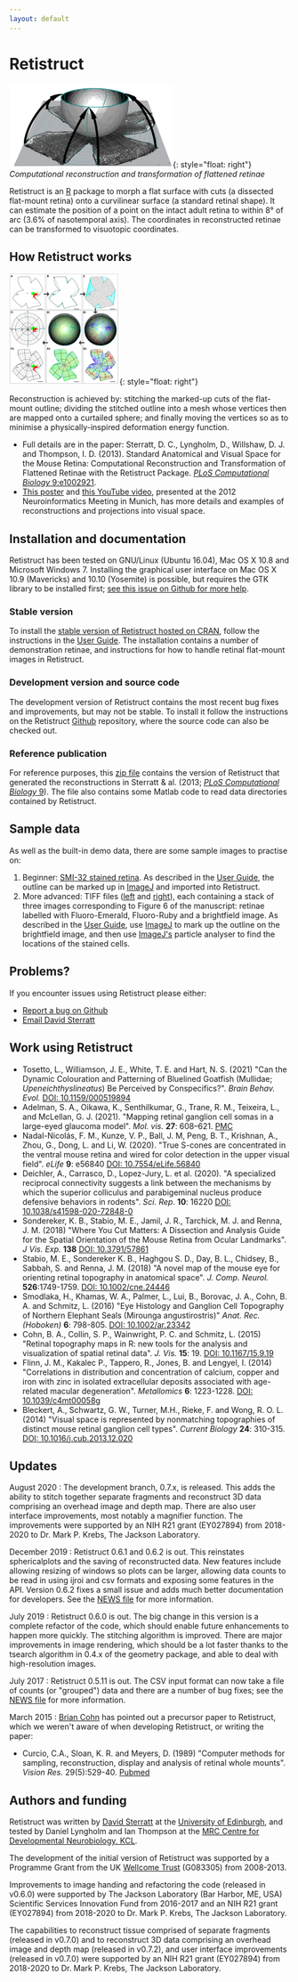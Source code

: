 ```yaml
---
layout: default
---
```


# Retistruct

![Retistruct](folding-small.png){: style="float: right"} _Computational reconstruction and transformation of flattened retinae_

Retistruct is an <a href="http://www.r-project.org">R</a> package to
morph a flat surface with cuts (a dissected flat-mount retina) onto a
curvilinear surface (a standard retinal shape).  It can estimate
the position of a point on the intact adult retina to within 8&deg; of
arc (3.6% of nasotemporal axis). The coordinates in reconstructed
retinae can be transformed to visuotopic coordinates.

## How Retistruct works

![Retistruct](retistruct-small.png){: style="float: right"}

Reconstruction is achieved by: stitching the marked-up cuts of the
flat-mount outline; dividing the stitched outline into a mesh whose
vertices then are mapped onto a curtailed sphere; and finally moving
the vertices so as to minimise a physically-inspired deformation
energy function.

* Full details are in the paper: Sterratt, D. C., Lyngholm, D.,
  Willshaw, D. J. and Thompson, I. D. (2013).  Standard Anatomical and
  Visual Space for the Mouse Retina: Computational Reconstruction and
  Transformation of Flattened Retinae with the Retistruct Package. <a
  href="http://www.ploscompbiol.org/article/info%3Adoi%2F10.1371%2Fjournal.pcbi.1002921"><em>PLoS
  Computational Biology</em> 9:e1002921</a>.
* <a href="2012-09-neuroinf.pdf">This poster</a> and <a
  href="http://www.youtube.com/watch?v=LpuqXo8NEOo">this YouTube
  video</a>, presented at the 2012 Neuroinformatics Meeting in Munich,
  has more details and examples of reconstructions and projections
  into visual space.

## Installation and documentation

Retistruct has been tested on GNU/Linux (Ubuntu 16.04), Mac OS X 10.8
and Microsoft Windows 7. Installing the graphical user interface
on Mac OS X 10.9 (Mavericks) and 10.10 (Yosemite) is possible, but
requires the GTK library to be installed first; <a
href="https://github.com/davidcsterratt/retistruct/issues/4">see
this issue on Github for more help</a>.

### Stable version

To install the
[stable version of Retistruct hosted on CRAN](https://cran.r-project.org/package=retistruct),
follow the instructions in the
[User Guide](retistruct-user-guide.pdf). The installation contains a
number of demonstration retinae, and instructions for how to handle
retinal flat-mount images in Retistruct.

### Development version and source code

The development version of Retistruct contains the most recent bug
fixes and improvements, but may not be stable. To install it follow the instructions on the Retistruct [Github](https://github.com/davidcsterratt/retistruct) repository, where the source code can also be checked out.

### Reference publication

For reference purposes, this [zip file](retistruct_0.5.7.zip) contains
the version of Retistruct that generated the reconstructions in
Sterratt &amp; al. (2013; <a
href="http://www.ploscompbiol.org/article/info%3Adoi%2F10.1371%2Fjournal.pcbi.1002921"><em>PLoS
Computational Biology</em> 9</a>). The file also contains some Matlab
code to read data directories contained by Retistruct.

## Sample data

As well as the built-in demo data, there are some sample images to
practise on:
1. Beginner: [SMI-32 stained retina](data/image.png). As described in
  the [User Guide](retistruct-user-guide.pdf), the outline can be
  marked up in [ImageJ](http://rsb.info.nih.gov/ij/) and
  imported into Retistruct.
2. More advanced: TIFF files (<a
  href="data/left-5x-small.tif">left</a> and <a
  href="data/right-5x-small.tif">right</a>), each containing a stack
  of three images corresponding to Figure 6 of the manuscript: retinae
  labelled with Fluoro-Emerald, Fluoro-Ruby and a brightfield
  image. As described in the <a href="retistruct-user-guide.pdf">User
  Guide</a>, use <a href="http://rsb.info.nih.gov/ij/">ImageJ</a> to
  mark up the outline on the brightfield image, and then use <a
  href="http://rsb.info.nih.gov/ij/">ImageJ's</a> particle analyser to
  find the locations of the stained cells.

## Problems?

If you encounter issues using Retistruct please either:
* <a href="https://github.com/davidcsterratt/retistruct/issues">Report
  a bug on Github</a>
* <a href="mailto:david.c.sterratt@ed.ac.uk">Email David Sterratt</a>

## Work using Retistruct

* Tosetto, L., Williamson, J. E., White, T. E. and Hart, N. S. (2021) "Can the Dynamic Colouration and Patterning
of Bluelined Goatfish (Mullidae; _Upeneichthyslineatus_) Be Perceived by Conspecifics?". *Brain Behav. Evol.* [DOI: 10.1159/000519894](http://dx.doi.org/10.1159/000519894)
* Adelman, S. A., Oikawa, K., Senthilkumar, G., Trane, R. M., Teixeira, L.,  and McLellan, G. J. (2021). "Mapping retinal ganglion cell somas in a large-eyed glaucoma model". *Mol. vis.* __27__:&nbsp;608–621. [PMC](https://www.ncbi.nlm.nih.gov/pmc/articles/PMC8645189/)
* Nadal-Nicolás, F. M., Kunze, V. P., Ball, J. M, Peng,  B. T., Krishnan, A., Zhou, G., Dong, L. and Li, W. (2020). "True S-cones are concentrated in the ventral mouse retina and wired for color detection in the upper visual field". *eLife* __9__:&nbsp;e56840 [DOI: 10.7554/eLife.56840](http://dx.doi.org/10.7554/eLife.56840)
* Deichler, A., Carrasco, D., Lopez-Jury, L. et al. (2020). "A specialized reciprocal connectivity suggests a link between the mechanisms by which the superior colliculus and parabigeminal nucleus produce defensive behaviors in rodents". *Sci. Rep.* __10__:&nbsp;16220  [DOI: 10.1038/s41598-020-72848-0](https://doi.org/10.1038/s41598-020-72848-0)
* Sondereker, K. B., Stabio, M. E., Jamil, J. R., Tarchick, M. J. and Renna, J. M. (2018) "Where You Cut Matters: A Dissection and Analysis Guide for the Spatial Orientation of the Mouse Retina from Ocular Landmarks". *J Vis. Exp.*  __138__ [DOI: 10.3791/57861](http://dx.doi.org/10.3791/57861)
* Stabio, M. E., Sondereker K. B., Haghgou S. D., Day, B. L., Chidsey, B., Sabbah, S. and Renna, J. M. (2018) "A novel map of the mouse eye for orienting retinal topography in anatomical space". 
*J. Comp. Neurol.* __526__:1749-1759. [DOI: 10.1002/cne.24446](http://dx.doi.org/10.1002/cne.24446)
* Smodlaka, H., Khamas, W. A., Palmer, L., Lui, B.,
  Borovac, J. A., Cohn, B. A. and Schmitz, L. (2016) "Eye Histology
  and Ganglion Cell Topography of Northern Elephant Seals (Mirounga
  angustirostris)" <em>Anat. Rec.  (Hoboken)</em>
  __6__:&nbsp;798-805. <a
  href="http://dx.doi.org/10.1002/ar.23342">DOI: 10.1002/ar.23342</a>
* Cohn, B. A., Collin, S. P., Wainwright, P. C. and Schmitz,
  L. (2015) "Retinal topography maps in R: new tools for the analysis
  and visualization of spatial retinal data". <em>J. Vis.</em>
  __15__:&nbsp;19. <a
  href="http://dx.doi.org/10.1167/15.9.19">DOI:
  10.1167/15.9.19</a>
* Flinn, J. M., Kakalec P., Tappero, R.,
  Jones, B. and Lengyel, I. (2014) "Correlations in distribution and
  concentration of calcium, copper and iron with zinc in isolated
  extracellular deposits associated with age-related macular
  degeneration". <em>Metallomics</em>
  __6__:&nbsp;1223-1228. <a
  href="http://dx.doi.org/10.1039/c4mt00058g">DOI:
  10.1039/c4mt00058g</a>
* Bleckert, A., Schwartz, G. W., Turner, M.H., Rieke, F. and Wong,
  R. O. L. (2014) "Visual space is represented by nonmatching
  topographies of distinct mouse retinal ganglion cell
  types". <em>Current Biology</em> __24__:&nbsp;310-315.
  <a href="http://dx.doi.org/10.1016/j.cub.2013.12.020">DOI:
  10.1016/j.cub.2013.12.020</a>

## Updates

August 2020
: The development branch, 0.7.x, is released. This adds the ability to
stitch together separate fragments and reconstruct 3D data comprising
an overhead image and depth map. There are also user interface
improvements, most notably a magnifier function. The improvements were
supported by an NIH R21 grant (EY027894) from 2018-2020 to Dr. Mark P.
Krebs, The Jackson Laboratory.

December 2019
: Retistruct 0.6.1 and 0.6.2 is out. This reinstates sphericalplots and the saving of reconstructed data. New features include allowing resizing of windows so plots can be larger, allowing data counts to be read in using ijroi and csv formats and exposing some features in the API. Version 0.6.2 fixes a small issue and adds much better documentation for developers.  See the [NEWS file](https://github.com/davidcsterratt/retistruct/blob/master/pkg/retistruct/NEWS)
for more information.

July 2019
: Retistruct 0.6.0 is out. The big change in this version is a
complete refactor of the code, which should enable future enhancements
to happen more quickly. The stitching algorithm is improved. There are
major improvements in image rendering, which should be a lot faster
thanks to the tsearch algorithm in 0.4.x of the geometry package, and
able to deal with high-resolution images.

July 2017
: Retistruct 0.5.11 is out. The CSV input format can now take a file of counts (or "grouped") data and there are a number of bug fixes; see the [NEWS file](https://github.com/davidcsterratt/retistruct/blob/master/pkg/retistruct/NEWS) for more information.

March 2015
:  [Brian Cohn](https://www.linkedin.com/profile/view?id=ADEAAApksKkBd9EgawB_-ysAEyLjdBeLVfT7jSU&authType=OPENLINK&authToken=cUTs&locale=en_US&srchid=1073122861452092899387&srchindex=1&srchtotal=30&trk=vsrp_people_res_name&trkInfo=VSRPsearchId%3A1073122861452092899387%2CVSRPtargetId%3A174370985%2CVSRPcmpt%3Aprimary%2CVSRPnm%3Atrue%2CauthType%3AOPENLINK) has pointed out a precursor paper to Retistruct, which we
  weren't aware of when developing Retistruct, or writing the paper:
  * Curcio, C.A., Sloan, K. R. and Meyers, D. (1989) "Computer methods for
    sampling, reconstruction, display and analysis of retinal whole
    mounts". _Vision Res._ 29(5):529-40. [Pubmed](http://www.ncbi.nlm.nih.gov/pubmed/2603390)
    
## Authors and funding

Retistruct was written by <a
href="http://homepages.inf.ed.ac.uk/sterratt/">David Sterratt</a> at
the <a href="http://www.ed.ac.uk/">University of Edinburgh</a>, and
tested by Daniel Lyngholm and Ian Thompson at the <a
href="http://www.kcl.ac.uk/depsta/biomedical/mrc/">MRC Centre for
Developmental Neurobiology, KCL</a>.

The development of the initial version of Retistruct was supported by
a Programme Grant from the UK <a
href="http://www.wellcome.ac.uk">Wellcome Trust</a> (G083305) from
2008-2013.

Improvements to image handing and refactoring the code (released in
v0.6.0) were supported by The Jackson Laboratory (Bar Harbor, ME, USA)
Scientific Services Innovation Fund from 2016-2017 and an NIH R21
grant (EY027894) from 2018-2020 to Dr. Mark P. Krebs, The Jackson
Laboratory.

The capabilities to reconstruct tissue comprised of separate fragments
(released in v0.7.0) and to reconstruct 3D data comprising an overhead
image and depth map (released in v0.7.2), and user interface
improvements (released in v0.7.0) were supported by an NIH R21 grant
(EY027894) from 2018-2020 to Dr. Mark P. Krebs, The Jackson
Laboratory.

<!--  LocalWords:  Retistruct retistruct Sterratt Willshaw Blog blog
 -->
<!--  LocalWords:  ul li href prepend baseurl endfor rss png Lyngholm
 -->
<!--  LocalWords:  curvilinear visuotopic PLoS neuroinf pdf GTK CRAN
 -->
<!--  LocalWords:  Github al SMI ImageJ Fluoro brightfield ImageJ's
 -->
<!--  LocalWords:  Sondereker Stabio Jamil Tarchick Renna Vis DOI Lui
 -->
<!--  LocalWords:  Haghgou Chidsey Sabbah Neurol Smodlaka Khamas Cohn
 -->
<!--  LocalWords:  Borovac Schmitz Mirounga angustirostris Anat nbsp
 -->
<!--  LocalWords:  Hoboken visualization Flinn Kakalec Tappero Rieke
 -->
<!--  LocalWords:  Lengyel macular Metallomics Bleckert nonmatching
 -->
<!--  LocalWords:  EY sphericalplots ijroi csv tsearch Curcio Pubmed
 -->
<!--  LocalWords:  MRC KCL Wellcome Harbor
 -->
